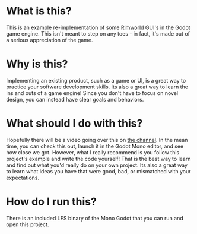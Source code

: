 # What is this?
This is an example re-implementation of some [Rimworld](https://rimworldgame.com/) GUI's in the Godot game engine.
This isn't meant to step on any toes - in fact, it's made out of a serious appreciation of the game.

# Why is this?
Implementing an existing product, such as a game or UI, is a great way to practice your software development skills.
Its also a great way to learn the ins and outs of a game engine! Since you don't have to focus on novel design, you can instead have clear goals and behaviors.

# What should I do with this?
Hopefully there will be a video going over this on [the channel](https://www.youtube.com/channel/UCMCeSdXq6d3Zghx28U7IGvw). In the mean time, you can check this out, launch it in the Godot Mono editor, and see how close we got.
However, what I really recommend is you follow this project's example and write the code yourself! That is the best way to learn and find out what you'd really do on your own project.
Its also a great way to learn what ideas you have that were good, bad, or mismatched with your expectations.

# How do I run this?
There is an included LFS binary of the Mono Godot that you can run and open this project.
